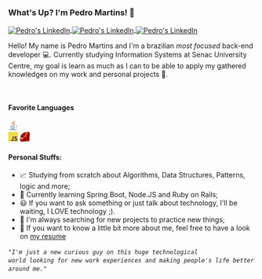 ### What's Up? I'm Pedro Martins! 👋
<a href="https://www.linkedin.com/in/pedrohbmartins/">
  <img align="center" alt="Pedro's LinkedIn" width="25px" src="https://cdn.jsdelivr.net/npm/simple-icons@v3/icons/linkedin.svg" />
</a>
<a href="https://wa.me/5511963054279">
  <img align="center" alt="Pedro's LinkedIn" width="25px" src="https://cdn.jsdelivr.net/npm/simple-icons@3.5.0/icons/whatsapp.svg" />
</a>
<a href="mailto:pedro.barricelli@gmail.com">
  <img align="center" alt="Pedro's LinkedIn" width="25px" src="https://cdn.jsdelivr.net/npm/simple-icons@3.5.0/icons/gmail.svg" />
</a>

Hello! My name is Pedro Martins and I'm a brazilian *most focused* back-end developer :computer:. Currently studying Information Systems at Senac University Centre, my goal is learn as much as I can to be able to apply my gathered knowledges on my work and personal projects :rocket:.

<br/>

#### Favorite Languages
<code><img height="20" src="https://raw.githubusercontent.com/github/explore/80688e429a7d4ef2fca1e82350fe8e3517d3494d/topics/java/java.png">
</code>
<code><img height="20" src="https://raw.githubusercontent.com/github/explore/80688e429a7d4ef2fca1e82350fe8e3517d3494d/topics/javascript/javascript.png"></code>
<code><img height="20" src="https://raw.githubusercontent.com/github/explore/80688e429a7d4ef2fca1e82350fe8e3517d3494d/topics/ruby/ruby.png">
</code>

#### Personal Stuffs:
- :chart_with_upwards_trend: Studying from scratch about Algorithms, Data Structures, Patterns, logic and more;
- :stars: Currently learning Spring Boot, Node.JS and Ruby on Rails;
- :smiley: If you want to ask something or just talk about technology, I'll be waiting, I LOVE technology ;).
- :telescope: I'm always searching for new projects to practice new things;
- :bookmark_tabs: If you want to know a little bit more about me, feel free to have a look on [my resume](https://docs.google.com/document/d/13Hlx3QlgFwnFrcxxkN0k1w-PyBWX2MMrF49gyVWtYFQ/edit)

*<code>"I'm just a new curious guy on this huge technological world looking for new work experiences and making people's life better around me."</code>*
